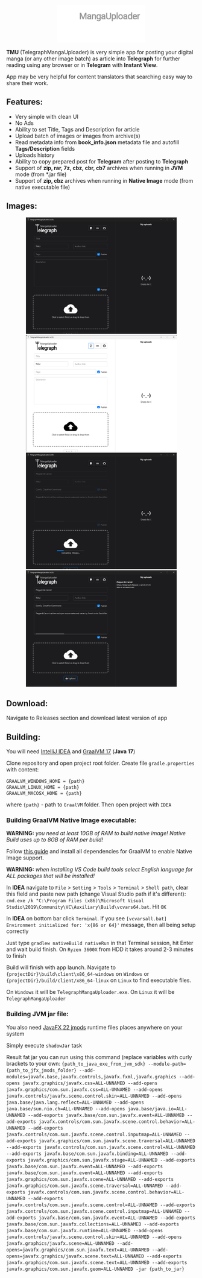 <p align="center">
  <img src="images/logo.png" alt="Logo">
</p>

**TMU** (TelegraphMangaUploader) is very simple app for posting your digital manga (or any other image batch) as article into **Telegraph** for further reading using any browser or in **Telegram** with **Instant View**.

App may be very helpful for content translators that searching easy way to share their work.

## Features:
- Very simple with clean UI
- No Ads
- Ability to set Title, Tags and Description for article
- Upload batch of images or images from archive(s)
- Read metadata info from **book_info.json** metadata file and autofill **Tags/Description** fields
- Uploads history
- Ability to copy prepared post for **Telegram** after posting to **Telegraph**
- Support of **zip, rar, 7z, cbz, cbr, cb7** archives when running in **JVM** mode (from *.jar file)
- Support of **zip, cbz** archives when running in **Native Image** mode (from native executable file)

## Images:
<p align="center">
    <img src="images/1.png" width="400">
    <img src="images/2.png" width="400">
    <img src="images/3.png" width="400">
    <img src="images/4.png" width="400">
</p>

## Download:
Navigate to Releases section and download latest version of app

## Building:
You will need [IntelliJ IDEA](https://www.jetbrains.com/) and [GraalVM 17](https://www.graalvm.org/downloads/) (**Java 17**)

Clone repository and open project root folder. Create file `gradle.properties` with content:
```
GRAALVM_WINDOWS_HOME = {path}
GRAALVM_LINUX_HOME = {path}
GRAALVM_MACOSX_HOME = {path}
```
where `{path}` - path to `GraalVM` folder. Then open project with `IDEA`

### Building GraalVM Native Image executable:
**WARNING:** *you need at least 10GB of RAM to build native image! Native Build uses up to 8GB of RAM per build!*

Follow [this guide](https://www.graalvm.org/reference-manual/native-image/) and install all dependencies for GraalVM to enable Native Image support.

**WARNING:** *when installing VS Code build tools select English language for ALL packages that will be installed!*

In **IDEA** navigate to `File` > `Setting` > `Tools` > `Terminal` > `Shell path`, clear this field and paste new path (change Visual Studio path if it's different): `cmd.exe /k "C:\Program Files (x86)\Microsoft Visual Studio\2019\Community\VC\Auxiliary\Build\vcvars64.bat`. Hit `OK`

In **IDEA** on bottom bar click `Terminal`. If you see `[vcvarsall.bat] Environment initialized for: 'x{86 or 64}'` message, then all being setup correctly

Just type `gradlew nativeBuild nativeRun` in that Terminal session, hit Enter and wait build finish. On `Ryzen 3600X` from HDD it takes around 2-3 minutes to finish

Build will finish with app launch. Navigate to `{projectDir}\build\client\x86_64-windows` on `Windows` or `{projectDir}/build/client/x86_64-linux` on `Linux` to find executable files.

On `Windows` it will be `TelegraphMangaUploader.exe`.
On `Linux` it will be `TelegraphMangaUploader`

### Building JVM jar file:
You also need [JavaFX 22 jmods](https://gluonhq.com/products/javafx//) runtime files places anywhere on your system

Simply execute `shadowJar` task

Result fat jar you can run using this command (replace variables with curly brackets to your own:
`{path_to_java_exe_from_jvm_sdk} --module-path={path_to_jfx_jmods_folder} --add-modules=javafx.base,javafx.controls,javafx.fxml,javafx.graphics --add-opens javafx.graphics/javafx.css=ALL-UNNAMED --add-opens javafx.graphics/com.sun.javafx.css=ALL-UNNAMED --add-opens javafx.controls/javafx.scene.control.skin=ALL-UNNAMED --add-opens java.base/java.lang.reflect=ALL-UNNAMED --add-opens java.base/sun.nio.ch=ALL-UNNAMED --add-opens java.base/java.io=ALL-UNNAMED --add-exports javafx.base/com.sun.javafx.event=ALL-UNNAMED --add-exports javafx.controls/com.sun.javafx.scene.control.behavior=ALL-UNNAMED --add-exports javafx.controls/com.sun.javafx.scene.control.inputmap=ALL-UNNAMED --add-exports javafx.graphics/com.sun.javafx.scene.traversal=ALL-UNNAMED --add-exports javafx.controls/com.sun.javafx.scene.control=ALL-UNNAMED --add-exports javafx.base/com.sun.javafx.binding=ALL-UNNAMED --add-exports javafx.graphics/com.sun.javafx.stage=ALL-UNNAMED --add-exports javafx.base/com.sun.javafx.event=ALL-UNNAMED --add-exports javafx.base/com.sun.javafx.event=ALL-UNNAMED --add-exports javafx.graphics/com.sun.javafx.scene=ALL-UNNAMED --add-exports javafx.graphics/com.sun.javafx.scene.traversal=ALL-UNNAMED --add-exports javafx.controls/com.sun.javafx.scene.control.behavior=ALL-UNNAMED --add-exports javafx.controls/com.sun.javafx.scene.control=ALL-UNNAMED --add-exports javafx.controls/com.sun.javafx.scene.control.inputmap=ALL-UNNAMED --add-exports javafx.base/com.sun.javafx.event=ALL-UNNAMED --add-exports javafx.base/com.sun.javafx.collections=ALL-UNNAMED --add-exports javafx.base/com.sun.javafx.runtime=ALL-UNNAMED --add-opens javafx.controls/javafx.scene.control.skin=ALL-UNNAMED --add-opens javafx.graphics/javafx.scene=ALL-UNNAMED --add-opens=javafx.graphics/com.sun.javafx.text=ALL-UNNAMED --add-opens=javafx.graphics/javafx.scene.text=ALL-UNNAMED --add-exports javafx.graphics/com.sun.javafx.scene.text=ALL-UNNAMED --add-exports javafx.graphics/com.sun.javafx.geom=ALL-UNNAMED -jar {path_to_jar}`




